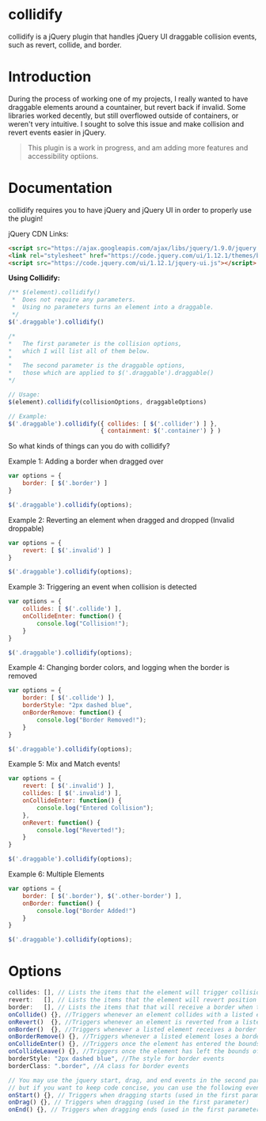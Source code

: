 # collidify
collidify is a jQuery plugin that handles jQuery UI draggable collision events, such as revert, collide, and border.

# Introduction
During the process of working one of my projects, I really wanted to have draggable elements around a countainer, but revert back if invalid. Some libraries worked decently, but still overflowed outside of containers, or weren't very intuitive. I sought to solve this issue and make collision and revert events easier in jQuery. 

> This plugin is a work in progress, and am adding more features and accessibility optiions.

# Documentation
collidify requires you to have jQuery and jQuery UI in order to properly use the plugin! 

jQuery CDN Links:<br>
```html
<script src="https://ajax.googleapis.com/ajax/libs/jquery/1.9.0/jquery.min.js" type="text/javascript"></script>
<link rel="stylesheet" href="https://code.jquery.com/ui/1.12.1/themes/base/jquery-ui.css">
<script src="https://code.jquery.com/ui/1.12.1/jquery-ui.js"></script>
```

**Using Collidify:**

```js
/** $(element).collidify() 
 *  Does not require any parameters.
 *  Using no parameters turns an element into a draggable.
 */
$('.draggable').collidify()

/*
*   The first parameter is the collision options, 
*   which I will list all of them below.
*
*   The second parameter is the draggable options,
*   those which are applied to $('.draggable').draggable()
*/

// Usage:
$(element).collidify(collisionOptions, draggableOptions)

// Example:
$('.draggable').collidify({ collides: [ $('.collider') ] },
                          { containment: $('.container') } )

```

So what kinds of things can you do with collidify?

Example 1: Adding a border when dragged over
```js
var options = {
    border: [ $('.border') ]
}

$('.draggable').collidify(options);
```

Example 2: Reverting an element when dragged and dropped
(Invalid droppable)
```js
var options = {
    revert: [ $('.invalid') ]
}

$('.draggable').collidify(options);
```

Example 3: Triggering an event when collision is detected
```js
var options = {
    collides: [ $('.collide') ],
    onCollideEnter: function() {
        console.log("Collision!");
    }
}

$('.draggable').collidify(options);
```

Example 4: Changing border colors, and logging when the border is removed
```js
var options = {
    border: [ $('.collide') ],
    borderStyle: "2px dashed blue",
    onBorderRemove: function() {
        console.log("Border Removed!");
    }
}

$('.draggable').collidify(options);
```

Example 5: Mix and Match events!
```js
var options = {
    revert: [ $('.invalid') ],
    collides: [ $('.invalid') ],
    onCollideEnter: function() {
        console.log("Entered Collision");
    },
    onRevert: function() {
        console.log("Reverted!");
    }
}

$('.draggable').collidify(options);
```

Example 6: Multiple Elements
```js
var options = {
    border: [ $('.border'), $('.other-border') ],
    onBorder: function() {
        console.log("Border Added!")
    }
}

$('.draggable').collidify(options);
```

# Options

```js
collides: [], // Lists the items that the element will trigger collision events with
revert:   [], // Lists the items that the element will revert position if dragged over
border:   [], // Lists the items that that will receive a border when the element is dragged over
onCollide() {}, //Triggers whenever an element collides with a listed element. TRIGGERS ON DRAG!
onRevert()  {}, //Triggers whenever an element is reverted from a listed element
onBorder()  {}, //Triggers whenever a listed element receives a border
onBorderRemove() {}, //Triggers whenever a listed element loses a border
onCollideEnter() {}, //Triggers once the element has entered the bounds of a listed element
onCollideLeave() {}, //Triggers once the element has left the bounds of a listed element
borderStyle: "2px dashed blue", //The style for border events
borderClass: ".border", //A class for border events

// You may use the jquery start, drag, and end events in the second parameter, 
// but if you want to keep code concise, you can use the following events as well!
onStart() {}, // Triggers when dragging starts (used in the first parameter)
onDrag() {}, // Triggers when dragging (used in the first parameter)
onEnd() {}, // Triggers when dragging ends (used in the first parameter)


```
